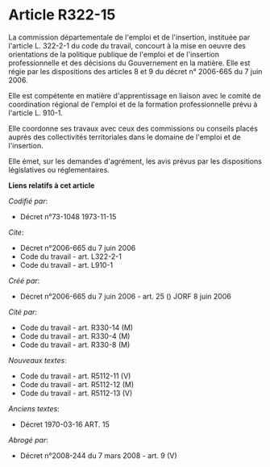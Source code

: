 # Article R322-15

La commission départementale de l'emploi et de l'insertion, instituée par l'article L. 322-2-1 du code du travail, concourt à
la mise en oeuvre des orientations de la politique publique de l'emploi et de l'insertion professionnelle et des décisions du
Gouvernement en la matière. Elle est régie par les dispositions des articles 8 et 9 du décret n° 2006-665 du 7 juin 2006.

Elle est compétente en matière d'apprentissage en liaison avec le comité de coordination régional de l'emploi et de la
formation professionnelle prévu à l'article L. 910-1.

Elle coordonne ses travaux avec ceux des commissions ou conseils placés auprès des collectivités territoriales dans le
domaine de l'emploi et de l'insertion.

Elle émet, sur les demandes d'agrément, les avis prévus par les dispositions législatives ou réglementaires.

**Liens relatifs à cet article**

_Codifié par_:

  - Décret n°73-1048 1973-11-15

_Cite_:

  - Décret n°2006-665 du 7 juin 2006
  - Code du travail - art. L322-2-1
  - Code du travail - art. L910-1

_Créé par_:

  - Décret n°2006-665 du 7 juin 2006 - art. 25 () JORF 8 juin 2006

_Cité par_:

  - Code du travail - art. R330-14 (M)
  - Code du travail - art. R330-4 (M)
  - Code du travail - art. R330-8 (M)

_Nouveaux textes_:

  - Code du travail - art. R5112-11 (V)
  - Code du travail - art. R5112-12 (M)
  - Code du travail - art. R5112-13 (V)

_Anciens textes_:

  - Décret  1970-03-16 ART. 15

_Abrogé par_:

  - Décret n°2008-244 du 7 mars 2008 - art. 9 (V)
